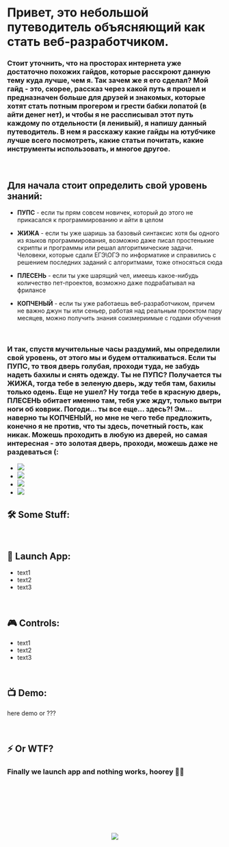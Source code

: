 <h1> 
    Привет, это небольшой путеводитель объясняющий как стать веб-разработчиком.
</h1>
<h3>
Стоит уточнить, что на просторах интернета уже достаточно похожих гайдов, которые расскроют данную тему куда лучше, чем я. Так зачем же я его сделал? Мой гайд - это, скорее, рассказ через какой путь я прошел и предназначен больше для друзей и знакомых, которые хотят стать потным прогером и грести бабки лопатой (в айти денег нет), и чтобы я не рассписывал этот путь каждому по отдельности (я ленивый), я напишу данный путеводитель. В нем я расскажу какие гайды на ютубчике лучше всего посмотреть, какие статьи почитать, какие инструменты использовать, и многое другое. 
</h3>

</br>


<h3>
</h3>


<h2>
Для начала стоит определить свой уровень знаний:
</h2>

- <strong>ПУПС</strong> - если ты прям совсем новичек, который до этого не прикасался к программированию и айти в целом

- <strong>ЖИЖА</strong> - если ты уже шаришь за базовый синтаксис хотя бы одного из языков программирования, возможно даже писал простенькие скрипты и программы или решал алгоритмические задачи. Человеки, которые сдали ЕГЭ\ОГЭ по информатике и справились с решением последних заданий с алгоритмами, тоже относяться сюда

- <strong>ПЛЕСЕНЬ</strong> - если ты уже шарящий чел, имеешь какое-нибудь количество пет-проектов, возможно даже подрабатывал на фрилансе

- <strong>КОПЧЕНЫЙ</strong> - если ты уже работаешь веб-разработчиком, причем не важно джун ты или сеньер, работая над реальным проектом пару месяцев, можно получить знания соизмериимые с годами обучения

</br>

<h3>
И так, спустя мучительные часы раздумий, мы определили свой уровень, от этого мы и будем отталкиваться. Если ты ПУПС, то твоя дверь голубая, проходи туда, не забудь надеть бахилы и снять одежду. Ты не ПУПС? Получается ты ЖИЖА, тогда тебе в зеленую дверь, жду тебя там, бахилы только одень. Еще не ушел? Ну тогда тебе в красную дверь, ПЛЕСЕНЬ обитает именно там, тебя уже ждут, только вытри ноги об коврик. Погоди... ты все еще... здесь?! Эм... наверно ты КОПЧЕНЫЙ, но мне не чего тебе предложить, конечно я не против, что ты здесь, почетный гость, как никак. Можешь проходить в любую из дверей, но самая интересная - это золотая дверь, проходи, можешь даже не раздеваться (:
</h3>

- [![](https://img.shields.io/badge/дверь-blue?style=for-the-badge)]()
- [![](https://img.shields.io/badge/дверь-green?style=for-the-badge)]()
- [![](https://img.shields.io/badge/дверь-red?style=for-the-badge)]()
- [![](https://img.shields.io/badge/дверь-gold?style=for-the-badge)]()

<h2>
  🛠️ Some Stuff:
</h2>





</br>



<h2>
  🚀 Launch App:
</h2>

- text1
- text2
- text3



</br>



<h2>
  🎮 Controls:
</h2>

- text1
- text2
- text3



</br>



<h2>
 📺 Demo:
</h2>

here demo or ???



</br>



<h2>
⚡ Or WTF?
</h2>


<h3>
    Finally we launch app and nothing works, hoorey 🗿🚬
</h3>




<br/>
<br/>
<br/>
<br/>
<br/>
<br/>



<p align="center">
  <img src="https://capsule-render.vercel.app/api?type=waving&color=d179b8&height=64&section=footer"/>
</p>


